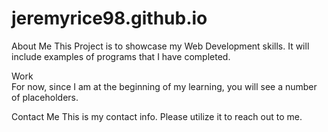 # jeremyrice98.github.io

About Me
  This Project is to showcase my Web Development skills.  It will include examples of programs that I have completed. 
  
Work  
  For now, since I am at the beginning of my learning, you will see a number of placeholders.
  
Contact Me
  This is my contact info.  Please utilize it to reach out to me.
  
